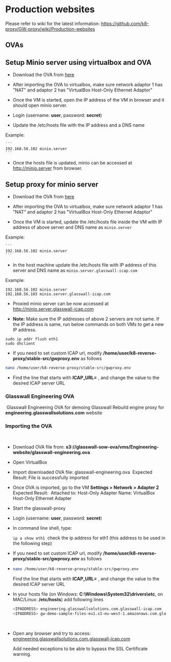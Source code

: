 # Production websites 

Please refer to wiki for the latest information: https://github.com/k8-proxy/GW-proxy/wiki/Production-websites


## OVAs

## Setup Minio server using virtualbox and OVA

- Download the OVA from [here](https://glasswall-sow-ova.s3.eu-west-1.amazonaws.com/vms/Minio-Server/minio_server.ova?X-Amz-Algorithm=AWS4-HMAC-SHA256&X-Amz-Credential=AKIA3NUU5XSYW4UDSC6T%2F20201116%2Feu-west-1%2Fs3%2Faws4_request&X-Amz-Date=20201116T095417Z&X-Amz-Expires=604740&X-Amz-SignedHeaders=host&X-Amz-Signature=15e1d91a6ac7b149ef2d92ef99928f4101c6a5a11e340c1c666bad6362397f88)

- After importing the OVA to virtualbox, make sure network adaptor 1 has "NAT" and adaptor 2 has "VirtualBox Host-Only Ethernet Adaptor"

- Once the VM is started, open the IP address of the VM in browser and it should open minio server.

- Login (username: **user**, password: **secret**)

- Update the /etc/hosts file with the IP address and a DNS name

Example:

    ```
    192.168.56.102 minio.server
    ```

- Once the hosts file is updated, minio can be accessed at http://minio.server from browser.

## Setup proxy for minio server

- Download the OVA from [here](https://glasswall-sow-ova.s3.eu-west-1.amazonaws.com/vms/Minio-Server/minio_proxy.ova?X-Amz-Algorithm=AWS4-HMAC-SHA256&X-Amz-Credential=AKIA3NUU5XSYW4UDSC6T%2F20201116%2Feu-west-1%2Fs3%2Faws4_request&X-Amz-Date=20201116T095741Z&X-Amz-Expires=604740&X-Amz-SignedHeaders=host&X-Amz-Signature=65c8d8ebe4e79374a5cbb84df7c277b8fb9b848977e67ea6bf4f50e9cc5d41ec)

- After importing the OVA to virtualbox, make sure network adaptor 1 has "NAT" and adaptor 2 has "VirtualBox Host-Only Ethernet Adaptor"

- Once the VM is started, update the /etc/hosts file inside the VM with IP address of above server and DNS name as `minio.server`

Example:

    ```
    192.168.56.102 minio.server
    ```

- In the host machine update the /etc/hosts file with IP address of this server and DNS name as `minio.server.glasswall-icap.com`

Example:

```
192.168.56.102 minio.server
192.168.56.103 minio.server.glasswall-icap.com
```

- Proxied minio server can be now accessed at http://minio.server.glasswall-icap.com

- **Note:** Make sure the IP addresses of above 2 servers are not same. If the IP address is same, run below commands on both VMs to get a new IP address.

```
sudo ip addr flush eth1
sudo dhclient
```

- If you need to set custom ICAP url, modify **/home/user/k8-reverse-proxy/stable-src/gwproxy.env** as follows
​
```bash
nano /home/user/k8-reverse-proxy/stable-src/gwproxy.env
```
  
-  Find the line that starts with **ICAP_URL=** , and change the value to the desired ICAP server URL 
​

### Glasswall Engineering OVA
​
Glasswall Engineering OVA for demoing Glasswall Rebuild engine proxy for **engineering.glasswallsolutions.com** website
​
### Importing the OVA
​
- Download OVA file from: **s3://glasswall-sow-ova/vms/Engineering-website/glasswall-engineering.ova**
- Open VirtualBox
- Import downloaded OVA file: glasswall-engineering.ova
​
Expected Result: File is successfully imported
​
- Once OVA is imported, go to the VM **Settings > Network > Adapter 2**
​
Expected Result: 
​
Attached to: Host-Only Adapter
Name: VirtualBox Host-Only Ethernet Adapter
​
- Start the glasswall-proxy
​
- Login (username: **user**, password: **secret**)
​
- In command line shell, type:
  
  `ip a show eth1`
​
        check the ip address for eth1 (this address to be used in the following step)
​
- If you need to set custom ICAP url, modify **/home/user/k8-reverse-proxy/stable-src/gwproxy.env** as follows
​
- ```bash
  nano /home/user/k8-reverse-proxy/stable-src/gwproxy.env
  ```
  
  Find the line that starts with **ICAP_URL=** , and change the value to the desired ICAP server URL 
​​
- In your hosts file (on Windows: **C:\Windows\System32\drivers\etc**, on MAC/Linux: **/etc/hosts**) add following lines
  
  ```bash
  <IPADDRESS> engineering.glasswallsolutions.com.glasswall-icap.com
  <IPADDRESS> gw-demo-sample-files-eu1.s3-eu-west-1.amazonaws.com.glasswall-icap.com
  ```
​
- Open any browser and try to access: [engineering.glasswallsolutions.com.glasswall-icap.com](https://engineering.glasswallsolutions.com.glasswall-icap.com)
  
  Add needed exceptions to be able to bypass the SSL Certificate warning.
